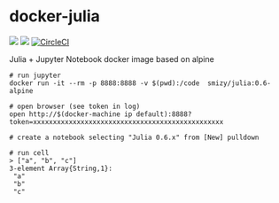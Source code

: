 # docker-julia

[![](https://images.microbadger.com/badges/image/smizy/julia.svg)](https://microbadger.com/images/smizy/julia "Get your own image badge on microbadger.com") 
[![](https://images.microbadger.com/badges/version/smizy/julia.svg)](https://microbadger.com/images/smizy/julia "Get your own version badge on microbadger.com")
[![CircleCI](https://circleci.com/gh/smizy/docker-julia.svg?style=svg&circle-token=ae13b45ebbae2eccc10110982678a94ff86d78e7)](https://circleci.com/gh/smizy/docker-julia)

Julia + Jupyter Notebook docker image based on alpine


```
# run jupyter
docker run -it --rm -p 8888:8888 -v $(pwd):/code  smizy/julia:0.6-alpine

# open browser (see token in log)
open http://$(docker-machine ip default):8888?token=xxxxxxxxxxxxxxxxxxxxxxxxxxxxxxxxxxxxxxxxxxxxxxxx

# create a notebook selecting "Julia 0.6.x" from [New] pulldown  

# run cell
> ["a", "b", "c"]
3-element Array{String,1}:
 "a"
 "b"
 "c"

```
